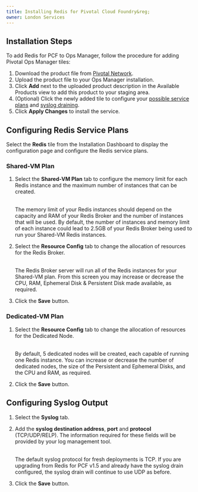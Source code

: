 ```yaml
---
title: Installing Redis for Pivotal Cloud Foundry&reg;
owner: London Services
---
```


<a id="install"></a>
## Installation Steps

To add Redis for PCF to Ops Manager, follow the procedure for adding Pivotal Ops Manager tiles:

1. Download the product file from [Pivotal Network](https://network.pivotal.io/products/p-redis).
1. Upload the product file to your Ops Manager installation.
1. Click **Add** next to the uploaded product description in the Available Products view to add this product to your staging area.
1. (Optional) Click the newly added tile to configure your [possible service plans](#configure) and [syslog draining](#syslog).
1. Click **Apply Changes** to install the service.

<a id="configure"></a>
## Configuring Redis Service Plans

Select the **Redis** tile from the Installation Dashboard to display the configuration page and configure the Redis service plans.

### Shared-VM Plan

1.  Select the **Shared-VM Plan** tab to configure the memory limit for each Redis instance and the maximum number of instances that can be created.

    <br />The memory limit of your Redis instances should depend on the capacity and RAM of your Redis Broker and the number of instances that will be used. By default, the number of instances and memory limit of each instance could lead to 2.5GB of your Redis Broker being used to run your Shared-VM Redis instances.

1.  Select the **Resource Config** tab to change the allocation of resources for the Redis Broker.

    <br />The Redis Broker server will run all of the Redis instances for your Shared-VM plan. From this screen you may increase or decrease the CPU, RAM, Ephemeral Disk & Persistent Disk made available, as required.

1.  Click the **Save** button.

### Dedicated-VM Plan

1.  Select the **Resource Config** tab to change the allocation of resources for the Dedicated Node.

    <br />By default, 5 dedicated nodes will be created, each capable of running one Redis instance. You can increase or decrease the number of dedicated nodes, the size of the Persistent and Ephemeral Disks, and the CPU and RAM, as required.

1.  Click the **Save** button.


<a id="syslog"></a>
## Configuring Syslog Output

1.  Select the **Syslog** tab.
1.  Add the **syslog destination address**, **port** and **protocol** (TCP/UDP/RELP). The information required for these fields will be provided by your log management tool.

    <br />The default syslog protocol for fresh deployments is TCP. If you are upgrading from Redis for PCF v1.5 and already have the syslog drain configured, the syslog drain will continue to use UDP as before.

1.  Click the **Save** button.
